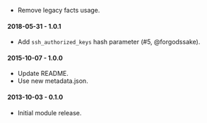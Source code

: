 * Remove legacy facts usage.

#### 2018-05-31 - 1.0.1
* Add `ssh_authorized_keys` hash parameter (#5, @forgodssake).

#### 2015-10-07 - 1.0.0
* Update README.
* Use new metadata.json.

#### 2013-10-03 - 0.1.0
* Initial module release.

